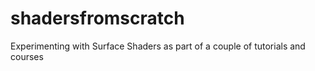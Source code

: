 # shadersfromscratch
Experimenting with Surface Shaders as part of a couple of tutorials and courses
